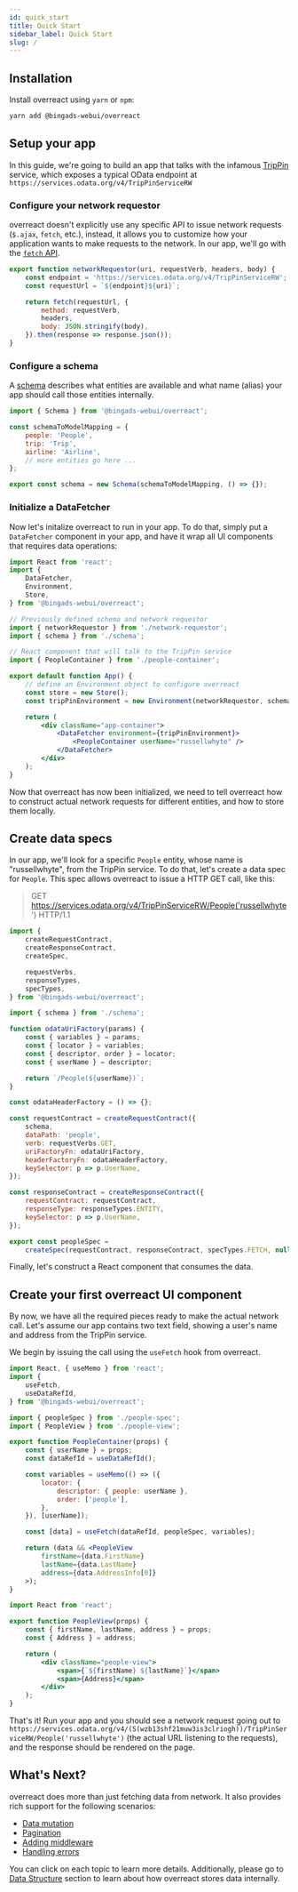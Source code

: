 ```yaml
---
id: quick_start
title: Quick Start
sidebar_label: Quick Start
slug: /
---
```


## Installation

Install overreact using `yarn` or `npm`:

```sh
yarn add @bingads-webui/overreact
```

## Setup your app

In this guide, we're going to build an app that talks with the infamous [TripPin](https://www.odata.org/getting-started/understand-odata-in-6-steps/) service, which exposes a typical OData endpoint at `https://services.odata.org/v4/TripPinServiceRW`

### Configure your network requestor

overreact doesn't explicitly use any specific API to issue network requests (`$.ajax`, `fetch`, etc.), instead, it allows you to customize how your application wants to make requests to the network. In our app, we'll go with the [`fetch` API](https://developer.mozilla.org/en-US/docs/Web/API/Fetch_API).

```jsx title="network-requestor.js"
export function networkRequestor(uri, requestVerb, headers, body) {
    const endpoint = 'https://services.odata.org/v4/TripPinServiceRW';
    const requestUrl = `${endpoint}${uri}`;

    return fetch(requestUrl, {
        method: requestVerb,
        headers,
        body: JSON.stringify(body),
    }).then(response => response.json());
}
```

### Configure a schema

A [schema](/concept/schema) describes what entities are available and what name (alias) your app should call those entities internally.

```jsx title="schema.js"
import { Schema } from '@bingads-webui/overreact';

const schemaToModelMapping = {
    people: 'People',
    trip: 'Trip',
    airline: 'Airline',
    // more entities go here ...
};

export const schema = new Schema(schemaToModelMapping, () => {});
```

### Initialize a DataFetcher

Now let's initalize overreact to run in your app. To do that, simply put a `DataFetcher` component in your app, and have it wrap all UI components that requires data operations:

```jsx title="app.js"
import React from 'react';
import { 
    DataFetcher,
    Environment,
    Store,
} from '@bingads-webui/overreact';

// Previously defined schema and network requestor
import { networkRequestor } from './network-requestor';
import { schema } from './schema';

// React component that will talk to the TripPin service
import { PeopleContainer } from './people-container';

export default function App() {
    // define an Environment object to configure overreact
    const store = new Store();
    const tripPinEnvironment = new Environment(networkRequestor, schema, store, []);

    return (
        <div className="app-container">
            <DataFetcher environment={tripPinEnvironment}>
                <PeopleContainer userName="russellwhyte" />
            </DataFetcher>
        </div>
    );
}
```

Now that overreact has now been initialized, we need to tell overreact how to construct actual network requests for different entities, and how to store them locally.

## Create data specs

In our app, we'll look for a specific `People` entity, whose name is "russellwhyte", from the TripPin service. To do that, let's create a data spec for `People`. This spec allows overreact to issue a HTTP GET call, like this:

> GET https://services.odata.org/v4/TripPinServiceRW/People('russellwhyte') HTTP/1.1

```jsx title="people-spec.js"
import {
    createRequestContract,
    createResponseContract,
    createSpec,

    requestVerbs,
    responseTypes,
    specTypes,
} from '@bingads-webui/overreact';

import { schema } from './schema';

function odataUriFactory(params) {
    const { variables } = params;
    const { locator } = variables;
    const { descriptor, order } = locator;
    const { userName } = descriptor;

    return `/People(${userName})`;
}

const odataHeaderFactory = () => {};

const requestContract = createRequestContract({
    schema,
    dataPath: 'people',
    verb: requestVerbs.GET,
    uriFactoryFn: odataUriFactory,
    headerFactoryFn: odataHeaderFactory,
    keySelector: p => p.UserName,
});

const responseContract = createResponseContract({
    requestContract: requestContract,
    responseType: responseTypes.ENTITY,
    keySelector: p => p.UserName,
});

export const peopleSpec = 
    createSpec(requestContract, responseContract, specTypes.FETCH, null);

```

Finally, let's construct a React component that consumes the data.
## Create your first overreact UI component

By now, we have all the required pieces ready to make the actual network call. Let's assume our app contains two text field, showing a user's name and address from the TripPin service.

We begin by issuing the call using the `useFetch` hook from overreact.

```jsx title="people-container.js"
import React, { useMemo } from 'react';
import { 
    useFetch,
    useDataRefId,
} from '@bingads-webui/overreact';

import { peopleSpec } from './people-spec';
import { PeopleView } from './people-view';

export function PeopleContainer(props) {
    const { userName } = props;
    const dataRefId = useDataRefId();

    const variables = useMemo(() => ({
        locator: {
            descriptor: { people: userName },
            order: ['people'],
        },
    }), [userName]);

    const [data] = useFetch(dataRefId, peopleSpec, variables);

    return (data && <PeopleView 
        firstName={data.FirstName}
        lastName={data.LastName}
        address={data.AddressInfo[0]}
    >);
}
```

```jsx title="people-view.js"
import React from 'react';

export function PeopleView(props) {
    const { firstName, lastName, address } = props;
    const { Address } = address;

    return (
        <div className="people-view">
            <span>{`${firstName} ${lastName}`}</span>
            <span>{Address}</span>
        </div>
    );
}
```

That's it! Run your app and you should see a network request going out to `https://services.odata.org/v4/(S(wzb13shf21muw3is3clriogh))/TripPinServiceRW/People('russellwhyte')` (the actual URL listening to the requests), and the response should be rendered on the page.

## What's Next?

overreact does more than just fetching data from network. It also provides rich support for the following scenarios:

- [Data mutation](/getting_started/mutation)
- [Pagination](/getting_started/pagination)
- [Adding middleware](/getting_started/middleware)
- [Handling errors](/getting_started/error)

You can click on each topic to learn more details. Additionally, please go to [Data Structure](/concept/data_structure) section to learn about how overreact stores data internally.
